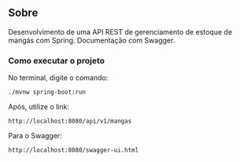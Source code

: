 ## Sobre
Desenvolvimento de uma API REST de gerenciamento de estoque de mangás com Spring. Documentação com Swagger.

### Como executar o projeto
No terminal, digite o comando:
```shell script
./mvnw spring-boot:run 
```
Após, utilize o link:
```
http://localhost:8080/api/v1/mangas
```
Para o Swagger:
```
http://localhost:8080/swagger-ui.html
```
